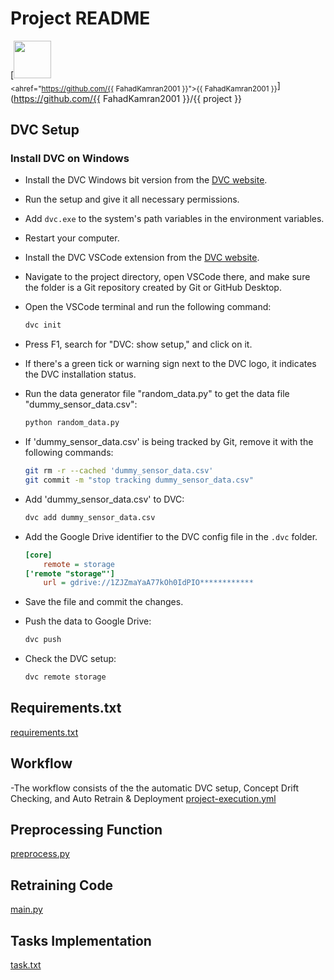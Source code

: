 # Project README
[<img src="https://github.com/{{ FahadKamran2001 }}.png" width="60px;"/><br /><sub><ahref="https://github.com/{{ FahadKamran2001 }}">{{ FahadKamran2001 }}</a></sub>](https://github.com/{{ FahadKamran2001 }}/{{ project }}
## DVC Setup

### Install DVC on Windows

- Install the DVC Windows bit version from the [DVC website](https://dvc.org/).
- Run the setup and give it all necessary permissions.
- Add `dvc.exe` to the system's path variables in the environment variables.
- Restart your computer.
- Install the DVC VSCode extension from the [DVC website](https://dvc.org/).
- Navigate to the project directory, open VSCode there, and make sure the folder is a Git repository created by Git or GitHub Desktop.
- Open the VSCode terminal and run the following command:

    ```bash
    dvc init
    ```

- Press F1, search for "DVC: show setup," and click on it.
- If there's a green tick or warning sign next to the DVC logo, it indicates the DVC installation status.
- Run the data generator file "random_data.py" to get the data file "dummy_sensor_data.csv":

    ```bash
    python random_data.py
    ```

- If 'dummy_sensor_data.csv' is being tracked by Git, remove it with the following commands:

    ```bash
    git rm -r --cached 'dummy_sensor_data.csv'
    git commit -m "stop tracking dummy_sensor_data.csv"
    ```

- Add 'dummy_sensor_data.csv' to DVC:

    ```bash
    dvc add dummy_sensor_data.csv
    ```

- Add the Google Drive identifier to the DVC config file in the `.dvc` folder.

    ```ini
    [core]
        remote = storage
    ['remote "storage"']
        url = gdrive://1ZJZmaYaA77kOh0IdPIO************
    ```

- Save the file and commit the changes.
- Push the data to Google Drive:

    ```bash
    dvc push
    ```

- Check the DVC setup:

    ```bash
    dvc remote storage
    ```

## Requirements.txt

[requirements.txt](https://github.com/FahadKamran2001/project/blob/main/requirements.txt)

## Workflow
-The workflow consists of the the automatic DVC setup, Concept Drift Checking, and Auto Retrain & Deployment
[project-execution.yml](https://github.com/FahadKamran2001/project/blob/main/.github/workflows/project-execution.yml)

## Preprocessing Function
[preprocess.py](https://github.com/FahadKamran2001/project/blob/main/preprocess.py)

## Retraining Code
[main.py](https://github.com/FahadKamran2001/project/blob/main/main.py)

## Tasks Implementation
[task.txt](https://github.com/FahadKamran2001/project/blob/main/tasks.txt)






 
